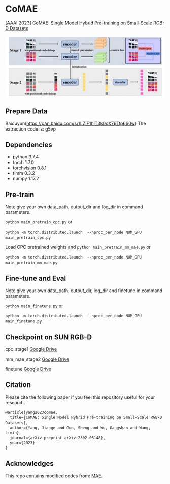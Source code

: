 # CoMAE
[AAAI 2023] [CoMAE: Single Model Hybrid Pre-training on Small-Scale RGB-D Datasets](https://arxiv.org/abs/2302.06148)

![CoMAE](https://github.com/MCG-NJU/CoMAE/blob/main/framework.png?raw=true)

## Prepare Data
Baiduyun(https://pan.baidu.com/s/1LZIF1hlT3k0oX76Ttp660w) The extraction code is: g5vp

## Dependencies
* python 3.7.4
* torch 1.7.0
* torchvision 0.8.1
* timm 0.3.2
* numpy 1.17.2

## Pre-train
Note give your own data_path, output_dir and log_dir in command parameters.

 `python main_pretrain_cpc.py` or 
 
 `python -m torch.distributed.launch  --nproc_per_node NUM_GPU main_pretrain_cpc.py`
 
 Load CPC pretrained weights and `python main_pretrain_mm_mae.py` or 
 
 `python -m torch.distributed.launch  --nproc_per_node NUM_GPU main_pretrain_mm_mae.py`
 
 ## Fine-tune and Eval
 Note give your own data_path, output_dir, log_dir and finetune in command parameters.
 
 `python main_finetune.py` or
 
 `python -m torch.distributed.launch  --nproc_per_node NUM_GPU main_finetune.py`

 ## Checkpoint on SUN RGB-D
cpc_stage1 [Google Drive](https://drive.google.com/file/d/1ncr6Kp3e3aVmdOu-0XrKF2K-ZZFdRF-Q/view?usp=drive_link)

mm_mae_stage2 [Google Drive](https://drive.google.com/file/d/1uq7xgwndsfk8ELFax9LlRNNomUnKXh2z/view?usp=drive_link)

finetune [Google Drive](https://drive.google.com/file/d/14tudeAIbZXOwfFDqMda2UG5K2SwHV7_u/view?usp=drive_link)
 
## Citation
Please cite the following paper if you feel this repository useful for your research.
```
@article{yang2023comae,
  title={CoMAE: Single Model Hybrid Pre-training on Small-Scale RGB-D Datasets},
  author={Yang, Jiange and Guo, Sheng and Wu, Gangshan and Wang, Limin},
  journal={arXiv preprint arXiv:2302.06148},
  year={2023}
}
```
## Acknowledges
This repo contains modified codes from: [MAE](https://github.com/facebookresearch/mae).
